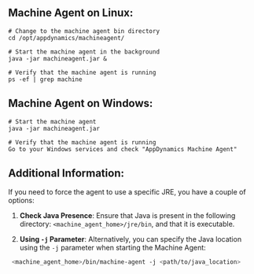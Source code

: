 ## Machine Agent on Linux:
```
# Change to the machine agent bin directory
cd /opt/appdynamics/machineagent/

# Start the machine agent in the background
java -jar machineagent.jar &

# Verify that the machine agent is running
ps -ef | grep machine
```
## Machine Agent on Windows:

```
# Start the machine agent
java -jar machineagent.jar 

# Verify that the machine agent is running
Go to your Windows services and check "AppDynamics Machine Agent" 
```

## Additional Information:

If you need to force the agent to use a specific JRE, you have a couple of options:

1. **Check Java Presence**: Ensure that Java is present in the following directory: `<machine_agent_home>/jre/bin`, and that it is executable.

2. **Using `-j` Parameter**: Alternatively, you can specify the Java location using the `-j` parameter when starting the Machine Agent:

```bash
 <machine_agent_home>/bin/machine-agent -j <path/to/java_location>
```